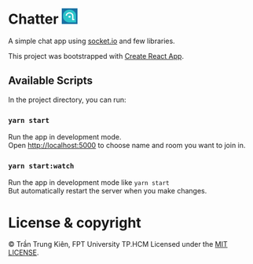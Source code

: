 # Chatter ![Chatter logo](./public/images/favicon-32x32.png)
A simple chat app using [socket.io](https://socket.io/) and few libraries. 

This project was bootstrapped with [Create React App](https://github.com/facebook/create-react-app).
## Available Scripts

In the project directory, you can run:

### `yarn start`

Run the app in development mode.</br>
Open [http://localhost:5000](http://localhost:5000) to choose name and room you want to join in.

### `yarn start:watch`

Run the app in development mode like `yarn start`</br>
But automatically restart the server when you make changes.

# License & copyright

© Trần Trung Kiên, FPT University TP.HCM
Licensed under the [MIT LICENSE](LICENSE).

